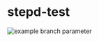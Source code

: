 # stepd-test

![example branch parameter](https://github.com/streamingfast/stepd-test/actions/workflows/test1.yml/badge.svg?branch=main)
